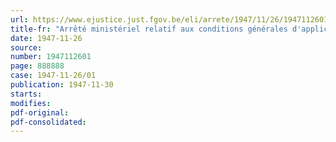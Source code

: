 ```yaml
---
url: https://www.ejustice.just.fgov.be/eli/arrete/1947/11/26/1947112601/justel
title-fr: "Arrêté ministériel relatif aux conditions générales d'application des barèmes des frets de l'Office régulateur de la Navigation intérieure"
date: 1947-11-26
source:
number: 1947112601
page: 888888
case: 1947-11-26/01
publication: 1947-11-30
starts:
modifies:
pdf-original:
pdf-consolidated:
---
```


